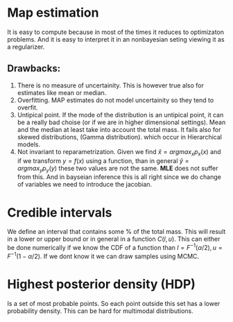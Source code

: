 # Map estimation
It is easy to compute because in most of the times it reduces to optimizaton problems. And it is easy to interpret it in an nonbayesian seting viewing it as a regularizer.

## Drawbacks:
1. There is no measure of uncertainity. This is however true also for estimates like mean or median. 
2. Overfitting. MAP estimates do not model uncertainity so they tend to overfit.
3. Untipical point. If the mode of the distribution is an untipical point, it can be a really bad choise (or if we are in higher dimensional settings).  Mean and the median at least take into account the total mass. It fails also for skewed distributions, (Gamma distribution). which occur in Hierarchical models. 
4. Not invariant to reparametrization. Given we find $\hat{x} = argmax_x p_x(x)$ and if we transform $y = f(x)$ using a function, than in general $\hat{y} = argmax_y p_y(y)$ these two values are not  the same. **MLE** does not suffer from this. And in bayseian inference this is all right since we do change of variables we need to introduce the jacobian.
  

# Credible intervals
We define an interval that contains some % of the total mass.  This will result in a lower or upper bound or in general in a function $C(l,u)$. This can either be done numerically if we know the CDF of a function than $l = F^{-1}(\alpha/2), u =F^{-1}(1 - \alpha/2)$. If we dont know it we can draw samples using MCMC.

# Highest posterior density (HDP)
Is a set of most probable points. So each point outside this set has a lower probability density. This can be hard for multimodal distributions.